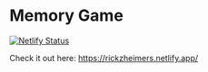 # Memory Game

[![Netlify Status](https://api.netlify.com/api/v1/badges/b22bccbe-4a49-499c-b950-57ac7dbc8ff9/deploy-status)](https://app.netlify.com/sites/rickzheimers/deploys)

Check it out here: https://rickzheimers.netlify.app/
